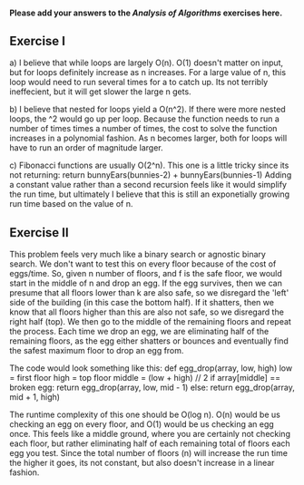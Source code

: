 #### Please add your answers to the ***Analysis of  Algorithms*** exercises here.

## Exercise I

a)
I believe that while loops are largely O(n). O(1) doesn't matter on input, but 
for loops definitely increase as n increases. For a large value of n, this loop would need to run several times for a to catch up. 
Its not terribly ineffecient, but it will get slower the large n gets.

b)
I believe that nested for loops yield a O(n^2). If there were more nested loops, the ^2 would go up per loop.
Because the function needs to run a number of times times a number of times, the cost to solve the function increases in a polynomial fashion. As n becomes larger, both for loops will have to run an order of magnitude larger.

c)
Fibonacci functions are usually O(2^n). This one is a little tricky since its not returning:
return bunnyEars(bunnies-2) + bunnyEars(bunnies-1)
Adding a constant value rather than a second recursion feels like it would simplify the run time, but ultimately I believe that this is still an exponetially growing run time based on the value of n.

## Exercise II

This problem feels very much like a binary search or agnostic binary search. We don't want to test this on every floor because of the cost of eggs/time. So, given n number of floors, and f is the safe floor, we would start in the middle of n and drop an egg.
If the egg survives, then we can presume that all floors lower than k are also safe, so we disregard the 'left' side of the building (in this case the bottom half). If it shatters, then we know that all floors higher than this are also not safe, so we disregard the right half (top). We then go to the middle of the remaining floors and repeat the process. 
Each time we drop an egg, we are eliminating half of the remaining floors, as the egg either shatters or bounces and eventually find the safest maximum floor to drop an egg from.

The code would look something like this:
def egg_drop(array, low, high)
low = first floor
high = top floor
middle = (low + high) // 2
if array[middle] == broken egg:
return egg_drop(array, low, mid - 1)
else:
return egg_drop(array, mid + 1, high)


The runtime complexity of this one should be O(log n). O(n) would be us checking an egg on every floor, and O(1) would be us checking an egg once. This feels like a middle ground, where you are certainly not checking each floor, but rather eliminating half of each remaining total of floors each egg you test. Since the total number of floors (n) will increase the run time the higher it goes, its not constant, but also doesn't increase in a linear fashion.


